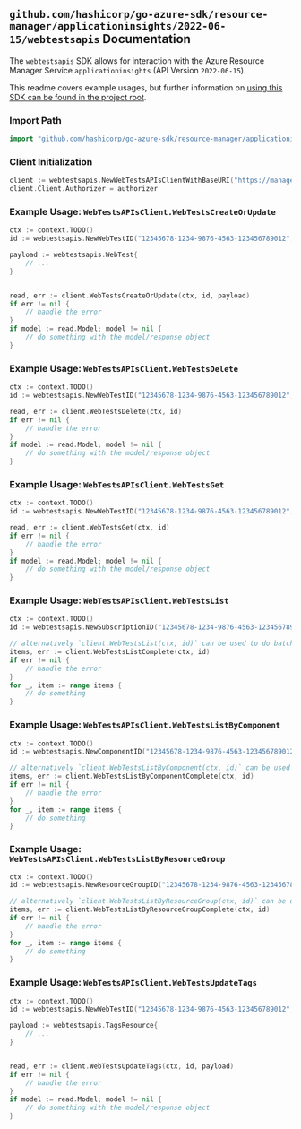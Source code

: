 
## `github.com/hashicorp/go-azure-sdk/resource-manager/applicationinsights/2022-06-15/webtestsapis` Documentation

The `webtestsapis` SDK allows for interaction with the Azure Resource Manager Service `applicationinsights` (API Version `2022-06-15`).

This readme covers example usages, but further information on [using this SDK can be found in the project root](https://github.com/hashicorp/go-azure-sdk/tree/main/docs).

### Import Path

```go
import "github.com/hashicorp/go-azure-sdk/resource-manager/applicationinsights/2022-06-15/webtestsapis"
```


### Client Initialization

```go
client := webtestsapis.NewWebTestsAPIsClientWithBaseURI("https://management.azure.com")
client.Client.Authorizer = authorizer
```


### Example Usage: `WebTestsAPIsClient.WebTestsCreateOrUpdate`

```go
ctx := context.TODO()
id := webtestsapis.NewWebTestID("12345678-1234-9876-4563-123456789012", "example-resource-group", "webTestValue")

payload := webtestsapis.WebTest{
	// ...
}


read, err := client.WebTestsCreateOrUpdate(ctx, id, payload)
if err != nil {
	// handle the error
}
if model := read.Model; model != nil {
	// do something with the model/response object
}
```


### Example Usage: `WebTestsAPIsClient.WebTestsDelete`

```go
ctx := context.TODO()
id := webtestsapis.NewWebTestID("12345678-1234-9876-4563-123456789012", "example-resource-group", "webTestValue")

read, err := client.WebTestsDelete(ctx, id)
if err != nil {
	// handle the error
}
if model := read.Model; model != nil {
	// do something with the model/response object
}
```


### Example Usage: `WebTestsAPIsClient.WebTestsGet`

```go
ctx := context.TODO()
id := webtestsapis.NewWebTestID("12345678-1234-9876-4563-123456789012", "example-resource-group", "webTestValue")

read, err := client.WebTestsGet(ctx, id)
if err != nil {
	// handle the error
}
if model := read.Model; model != nil {
	// do something with the model/response object
}
```


### Example Usage: `WebTestsAPIsClient.WebTestsList`

```go
ctx := context.TODO()
id := webtestsapis.NewSubscriptionID("12345678-1234-9876-4563-123456789012")

// alternatively `client.WebTestsList(ctx, id)` can be used to do batched pagination
items, err := client.WebTestsListComplete(ctx, id)
if err != nil {
	// handle the error
}
for _, item := range items {
	// do something
}
```


### Example Usage: `WebTestsAPIsClient.WebTestsListByComponent`

```go
ctx := context.TODO()
id := webtestsapis.NewComponentID("12345678-1234-9876-4563-123456789012", "example-resource-group", "componentValue")

// alternatively `client.WebTestsListByComponent(ctx, id)` can be used to do batched pagination
items, err := client.WebTestsListByComponentComplete(ctx, id)
if err != nil {
	// handle the error
}
for _, item := range items {
	// do something
}
```


### Example Usage: `WebTestsAPIsClient.WebTestsListByResourceGroup`

```go
ctx := context.TODO()
id := webtestsapis.NewResourceGroupID("12345678-1234-9876-4563-123456789012", "example-resource-group")

// alternatively `client.WebTestsListByResourceGroup(ctx, id)` can be used to do batched pagination
items, err := client.WebTestsListByResourceGroupComplete(ctx, id)
if err != nil {
	// handle the error
}
for _, item := range items {
	// do something
}
```


### Example Usage: `WebTestsAPIsClient.WebTestsUpdateTags`

```go
ctx := context.TODO()
id := webtestsapis.NewWebTestID("12345678-1234-9876-4563-123456789012", "example-resource-group", "webTestValue")

payload := webtestsapis.TagsResource{
	// ...
}


read, err := client.WebTestsUpdateTags(ctx, id, payload)
if err != nil {
	// handle the error
}
if model := read.Model; model != nil {
	// do something with the model/response object
}
```
